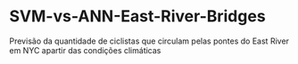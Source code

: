 # SVM-vs-ANN-East-River-Bridges
Previsão da quantidade de ciclistas que circulam pelas pontes do East River em NYC apartir das condições climáticas
